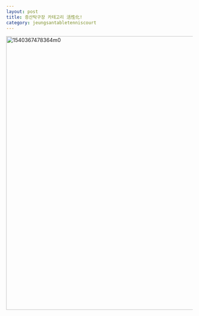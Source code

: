 ```yaml
---
layout: post
title: 증산탁구장 카테고리 活性化!
category: jeungsantabletenniscourt
---
```


<img width="740px" alt="1540367478364m0" src="https://user-images.githubusercontent.com/81041256/112521849-526d0800-8de0-11eb-96e2-568db73aecad.jpeg">
